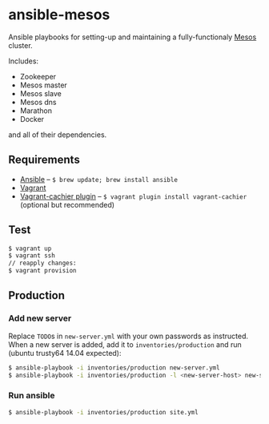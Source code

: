 # ansible-mesos

Ansible playbooks for setting-up and maintaining a fully-functionaly [Mesos](http://mesos.apache.org/) cluster.

Includes:

* Zookeeper
* Mesos master
* Mesos slave
* Mesos dns
* Marathon
* Docker

and all of their dependencies.

## Requirements

* [Ansible](http://www.ansible.com/) – `$ brew update; brew install ansible`
* [Vagrant](https://www.vagrantup.com/)
* [Vagrant-cachier plugin](https://github.com/fgrehm/vagrant-cachier) – `$ vagrant plugin install vagrant-cachier` (optional but recommended)

## Test

```bash
$ vagrant up
$ vagrant ssh
// reapply changes:
$ vagrant provision
```

## Production

### Add new server

Replace `TODO`s in `new-server.yml` with your own passwords as instructed. When a new server is added, add it to `inventories/production` and run (ubuntu trusty64 14.04 expected):

```bash
$ ansible-playbook -i inventories/production new-server.yml                       # configure all servers
$ ansible-playbook -i inventories/production -l <new-server-host> new-server.yml  # configure single server
```

### Run ansible

```bash
$ ansible-playbook -i inventories/production site.yml
```
